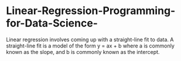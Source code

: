 # Linear-Regression-Programming-for-Data-Science-
Linear regression involves coming up with a straight-line fit to data. A straight-line fit is a model of the form
y = ax + b where a is commonly known as the slope, and b is commonly known as the intercept.
